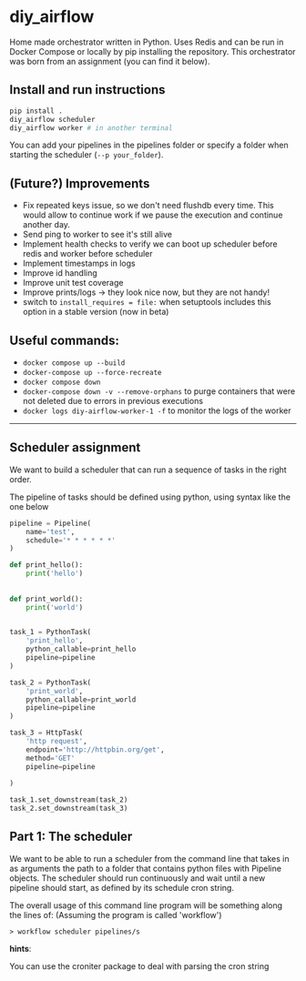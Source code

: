 # diy_airflow

Home made orchestrator written in Python. Uses Redis and can be run in Docker Compose or locally by pip installing the repository. This orchestrator was born from an assignment (you can find it below).

## Install and run instructions
```bash
pip install .
diy_airflow scheduler
diy_airflow worker # in another terminal
```
You can add your pipelines in the pipelines folder or specify a folder when starting the scheduler (`--p your_folder`).

## (Future?) Improvements
- Fix repeated keys issue, so we don't need flushdb every time. This would allow to continue work if we pause the execution and continue another day.
- Send ping to worker to see it's still alive
- Implement health checks to verify we can boot up scheduler before redis and worker before scheduler
- Implement timestamps in logs
- Improve id handling
- Improve unit test coverage
- Improve prints/logs -> they look nice now, but they are not handy!
- switch to `install_requires = file:` when setuptools includes this option in a stable version (now in beta)

## Useful commands:
- `docker compose up --build`
- `docker-compose up --force-recreate`
- `docker compose down`
- `docker-compose down -v --remove-orphans` to purge containers that were not deleted due to errors in previous executions
- `docker logs diy-airflow-worker-1 -f` to monitor the logs of the worker

---
## Scheduler assignment

We want to build a scheduler that can run a sequence of tasks in the right order.

The pipeline of tasks should be defined using python, using syntax like the one below

```python
pipeline = Pipeline(
    name='test',
    schedule='* * * * * *'
)

def print_hello():
    print('hello')
    
    
def print_world():
    print('world')
    

task_1 = PythonTask(
    'print_hello',
    python_callable=print_hello
    pipeline=pipeline
)

task_2 = PythonTask(
    'print_world',
    python_callable=print_world
    pipeline=pipeline
)

task_3 = HttpTask(
    'http request',
    endpoint='http://httpbin.org/get',
    method='GET'
    pipeline=pipeline
    
)

task_1.set_downstream(task_2)
task_2.set_downstream(task_3)
```

## Part 1: The scheduler

We want to be able to run a scheduler from the command line that takes in as arguments the path to a folder that contains python files with Pipeline objects. The scheduler should run continuously and wait until a new pipeline should start, as defined by its schedule cron string.

The overall usage of this command line program will be something along the lines of: (Assuming the program is called 'workflow')

```
> workflow scheduler pipelines/s
```

**hints**:

You can use the croniter package to deal with parsing the cron string



